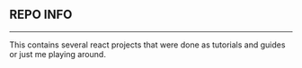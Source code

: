 ## **REPO INFO**
---
This contains several react projects that were done as tutorials and guides or just me playing around.

